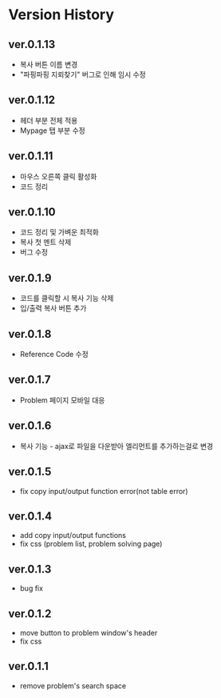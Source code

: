 # Version History

## ver.0.1.13

- 복사 버튼 이름 변경
- "파핑파핑 지뢰찾기" 버그로 인해 임시 수정

## ver.0.1.12

- 헤더 부분 전체 적용
- Mypage 탭 부분 수정

## ver.0.1.11

- 마우스 오른쪽 클릭 활성화
- 코드 정리

## ver.0.1.10

- 코드 정리 및 가벼운 최적화
- 복사 첫 멘트 삭제
- 버그 수정

## ver.0.1.9

- 코드를 클릭할 시 복사 기능 삭제
- 입/출력 복사 버튼 추가

## ver.0.1.8

- Reference Code 수정

## ver.0.1.7

- Problem 페이지 모바일 대응

## ver.0.1.6

- 복사 기능 - ajax로 파일을 다운받아 엘리먼트를 추가하는걸로 변경

## ver.0.1.5

- fix copy input/output function error(not table error)

## ver.0.1.4

- add copy input/output functions
- fix css (problem list, problem solving page)

## ver.0.1.3

- bug fix

## ver.0.1.2

- move button to problem window's header
- fix css

## ver.0.1.1

- remove problem's search space
